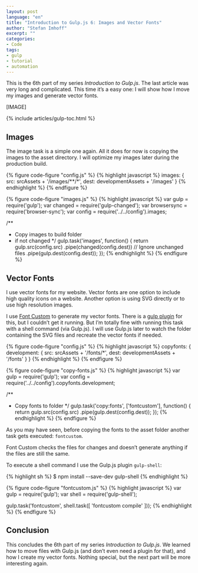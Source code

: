 ```yaml
---
layout: post
language: "en"
title: "Introduction to Gulp.js 6: Images and Vector Fonts"
author: "Stefan Imhoff"
excerpt: ""
categories:
- Code
tags:
- gulp
- tutorial
- automation
---
```


This is the 6th part of my series *Introduction to Gulp.js*. The last article was very long and complicated. This time it’s a easy one: I will show how I move my images and generate vector fonts.

[IMAGE]

{% include articles/gulp-toc.html %}

## Images
The image task is a simple one again. All it does for now is copying the images to the asset directory. I will optimize my images later during the production build.

{% figure code-figure "config.js" %}
{% highlight javascript %}
images: {
  src:  srcAssets + '/images/**/*',
  dest: developmentAssets + '/images'
}
{% endhighlight %}
{% endfigure %}

{% figure code-figure "images.js" %}
{% highlight javascript %}
var gulp        = require('gulp');
var changed     = require('gulp-changed');
var browsersync = require('browser-sync');
var config      = require('../../config').images;

/**
 * Copy images to build folder
 * if not changed
 */
gulp.task('images', function() {
  return gulp.src(config.src)
    .pipe(changed(config.dest)) // Ignore unchanged files
    .pipe(gulp.dest(config.dest));
});
{% endhighlight %}
{% endfigure %}

## Vector Fonts
I use vector fonts for my website. Vector fonts are one option to include high quality icons on a website. Another option is using SVG directly or to use high resolution images.

I use [Font Custom](http://fontcustom.com/) to generate my vector fonts. There is a [gulp plugin](https://www.npmjs.org/package/gulp-fontcustom/) for this, but I couldn’t get it running. But I’m totally fine with running this task with a shell command (via Gulp.js). I will use Gulp.js later to watch the folder containing the SVG files and recreate the vector fonts if needed.


{% figure code-figure "config.js" %}
{% highlight javascript %}
copyfonts: {
  development: {
    src:  srcAssets + '/fonts/*',
    dest: developmentAssets + '/fonts'
  }
}
{% endhighlight %}
{% endfigure %}

{% figure code-figure "copy-fonts.js" %}
{% highlight javascript %}
var gulp   = require('gulp');
var config = require('../../config').copyfonts.development;

/**
 * Copy fonts to folder
 */
gulp.task('copy:fonts', ['fontcustom'], function() {
  return gulp.src(config.src)
    .pipe(gulp.dest(config.dest));
});
{% endhighlight %}
{% endfigure %}

As you may have seen, before copying the fonts to the asset folder another task gets executed: `fontcustom`.

Font Custom checks the files for changes and doesn’t generate anything if the files are still the same.

To execute a shell command I use the Gulp.js plugin `gulp-shell`:

{% highlight sh %}
$ npm install --save-dev gulp-shell
{% endhighlight %}

{% figure code-figure "fontcustom.js" %}
{% highlight javascript %}
var gulp  = require('gulp');
var shell = require('gulp-shell');

gulp.task('fontcustom', shell.task([
  'fontcustom compile'
]));
{% endhighlight %}
{% endfigure %}

## Conclusion
This concludes the 6th part of my series *Introduction to Gulp.js*. We learned how to move files with Gulp.js (and don’t even need a plugin for that), and how I create my vector fonts. Nothing special, but the next part will be more interesting again.
